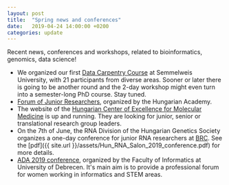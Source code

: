 ```yaml
---
layout: post
title:  "Spring news and conferences"
date:   2019-04-24 14:00:00 +0200
categories: update
---
```


Recent news, conferences and workshops, related to bioinformatics, genomics,
data science!

- We organized our first [Data Carpentry Course](https://traviscg.github.io/2019-04-17-semmelweis/)
  at Semmelweis University, with 21 participants from diverse areas. Sooner or
  later there is going to be another round and the 2-day workshop might even
  turn into a semester-long PhD course. Stay tuned.
- [Forum of Junior Researchers](https://mta.hu/esemenynaptar/2019-05-08-fiatal-kutatok-foruma-2747),
  organized by the Hungarian Academy.
- The website of the [Hungarian Center of Excellence for Molecular Medicine](https://www.hcemm.eu/)
  is up and running. They are looking for junior, senior or translational
  research group leaders.
- On the 7th of June, the RNA Division of the Hungarian Genetics Society
  organizes a one-day conference for junior RNA researchers at [BRC](http://www.brc.hu/).
  See the [pdf]({{ site.url }}/assets/Hun_RNA_Salon_2019_conference.pdf) for more details.
- [ADA 2019 conference](https://inf.unideb.hu/hu/ADA2019), organized by the
  Faculty of Informatics at University of Debrecen. It's main aim is to provide
  a professional forum for women working in informatics and STEM areas.
